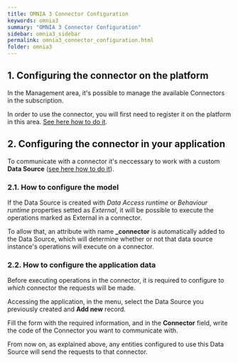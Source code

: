 ```yaml
---
title: OMNIA 3 Connector Configuration
keywords: omnia3
summary: "OMNIA 3 Connector Configuration"
sidebar: omnia3_sidebar
permalink: omnia3_connector_configuration.html
folder: omnia3
---
```


## 1. Configuring the connector on the platform
In the Management area, it's possible to manage the available Connectors in the subscription.

In order to use the connector, you will first need to register it on the platform in this area. [See here how to do it](omnia3_management_introduction.html#5-connectors).

## 2. Configuring the connector in your application

To communicate with a connector it's neccessary to work with a custom **Data Source** ([see here how to do it](omnia3_modeler_datasources.html)).

### 2.1. How to configure the model
If the Data Source is created with *Data Access runtime* or *Behaviour runtime* properties setted as *External*, it will be possible to execute the operations marked as External in a connector.

To allow that, an attribute with name **_connector** is automatically added to the Data Source, which will determine whether or not that data source instance's operations will execute on a connector.

### 2.2. How to configure the application data
Before executing operations in the connector, it is required to configure to _which_ connector the requests will be made.

Accessing the application, in the menu, select the Data Source you previously created and **Add new** record.

Fill the form with the required information, and in the **Connector** field, write the code of the Connector you want to communicate with.

From now on, as explained above, any entities configured to use this Data Source will send the requests to that connector.
